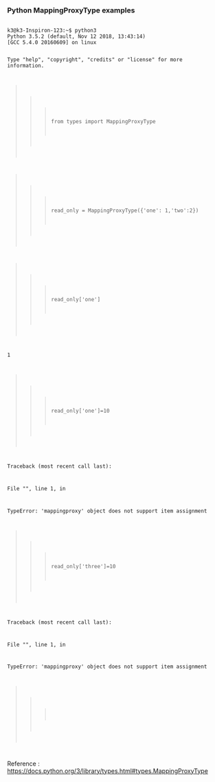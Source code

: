 ### Python MappingProxyType examples
<code>
k3@k3-Inspiron-123:~$ python3
Python 3.5.2 (default, Nov 12 2018, 13:43:14) 
[GCC 5.4.0 20160609] on linux

Type "help", "copyright", "credits" or "license" for more information.

>>> from types import MappingProxyType

>>> read_only = MappingProxyType({'one': 1,'two':2})

>>> read_only['one']

1

>>> read_only['one']=10

Traceback (most recent call last):

  File "<stdin>", line 1, in <module>

TypeError: 'mappingproxy' object does not support 
item assignment

>>> read_only['three']=10

Traceback (most recent call last):

  File "<stdin>", line 1, in <module>

TypeError: 'mappingproxy' object does not support 
item assignment

>>> 

</code>

Reference : https://docs.python.org/3/library/types.html#types.MappingProxyType